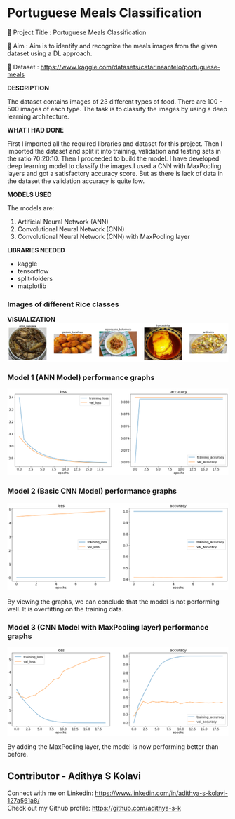 # Portuguese Meals Classification

🔴 Project Title : Portuguese Meals Classification

🔴 Aim : Aim is to identify and recognize the meals images from the given dataset using a DL approach.

🔴 Dataset : https://www.kaggle.com/datasets/catarinaantelo/portuguese-meals


**DESCRIPTION**

The dataset contains images of 23 different types of food. There are 100 - 500 images of each type. The task is to classify the images by using a deep learning architecture.

**WHAT I HAD DONE**

First I imported all the required libraries and dataset for this project. Then I imported the dataset and split it into training, validation and testing sets in the ratio 70:20:10. Then I proceeded to build the model. I have developed  deep learning model to classify the images.I used a CNN with MaxPooling layers and got a satisfactory accuracy score.
But as there is lack of data in the dataset the validation accuracy is quite low.

**MODELS USED**

The models are:

1. Artificial Neural Network (ANN)
2. Convolutional Neural Network (CNN)
3. Convolutional Neural Network (CNN) with MaxPooling layer

**LIBRARIES NEEDED**

* kaggle
* tensorflow
* split-folders
* matplotlib

### Images of different Rice classes
**VISUALIZATION**
![different foods](../Images/visualise.png)
### Model 1 (ANN Model) performance graphs
![Model 1 (ANN Model) performance graphs](../Images/prediction.png)

### Model 2 (Basic CNN Model) performance graphs
![Model 2 (Basic CNN Model) performance graphs](../Images/prediction1.png)

By viewing the graphs, we can conclude that the model is not performing well. It is overfitting on the training data.

### Model 3 (CNN Model with MaxPooling layer) performance graphs
![Model 3 (CNN Model with MaxPooling layer) performance graphs](../Images/prediction2.png)

By adding the MaxPooling layer, the model is now performing better than before.



## Contributor - Adithya S Kolavi

Connect with me on Linkedin: https://www.linkedin.com/in/adithya-s-kolavi-127a561a8/
\
Check out my Github profile: https://github.com/adithya-s-k
